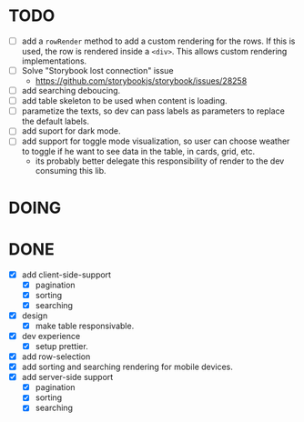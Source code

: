 # TODO

- [ ] add a `rowRender` method to add a custom rendering for the rows. If this is used, the row is rendered inside a `<div>`. This allows custom rendering implementations.
- [ ] Solve "Storybook lost connection" issue
  - https://github.com/storybookjs/storybook/issues/28258
- [ ] add searching deboucing.
- [ ] add table skeleton to be used when content is loading.
- [ ] parametize the texts, so dev can pass labels as parameters to replace the default labels.
- [ ] add suport for dark mode.
- [ ] add support for toggle mode visualization, so user can choose weather to toggle if he want to see data in the table, in cards, grid, etc.
  - its probably better delegate this responsibility of render to the dev consuming this lib.

# DOING



# DONE

- [x] add client-side-support
  - [x] pagination
  - [x] sorting
  - [x] searching
- [x] design
  - [x] make table responsivable.
- [x] dev experience
  - [x] setup prettier.
- [x] add row-selection
- [x] add sorting and searching rendering for mobile devices.
- [x] add server-side support
  - [x] pagination
  - [x] sorting
  - [x] searching